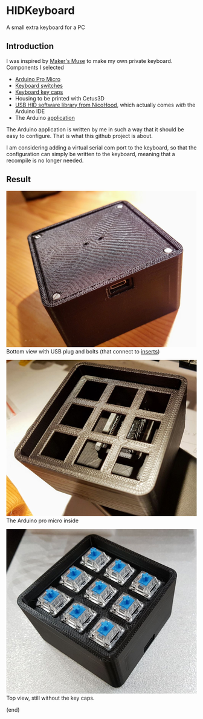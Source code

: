 # HIDKeyboard
A small extra keyboard for a PC

## Introduction
I was inspired by [Maker's Muse](https://www.youtube.com/watch?v=MeYuIWGqquE) to make my own private keyboard.
Components I selected
 - [Arduino Pro Micro](https://www.aliexpress.com/item/Free-Shipping-New-Pro-Micro-for-arduino-ATmega32U4-5V-16MHz-Module-with-2-row-pin-header/1871481789.html)
 - [Keyboard switches](https://www.aliexpress.com/item/10Pcs-3-Pin-KeyCaps-Mechanical-Keyboard-Switch-Blue-for-Cherry-MX-Switches-Keyboard-Replacement-Tester-Kit/32884614611.html)
 - [Keyboard key caps](https://www.aliexpress.com/item/PBT-Keycaps-DSA-1u-Blank-Printed-Keycaps-For-Gaming-Mechanical-Keyboard-20pcs/32908275436.html)
 - Housing to be printed with Cetus3D
 - [USB HID software library from NicoHood](https://github.com/NicoHood/HID), which actually comes _with_ the Arduino IDE
 - The Arduino [application](ProMicroKbd)
 
The Arduino application is written by me in such a way that it should be easy to configure. That is what this github project is about.

I am considering adding a virtual serial com port to the keyboard, so that the configuration can simply be written to the keyboard, meaning that a recompile is no longer needed.

## Result
  ![Bottom](bottom.jpg)
  Bottom view with USB plug and bolts (that connect to [inserts](https://www.aliexpress.com/item/CNIM-Hot-M2-x-3mm-Brass-Cylinder-Knurled-Threaded-Round-Insert-Embedded-Nuts-100pcs/32876609027.html))
  
  ![Arduino](arduino.jpg)
  The Arduino pro micro inside

  ![Top](top.jpg)
  Top view, still without the key caps.

(end)
